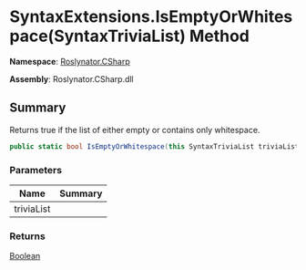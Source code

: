 # SyntaxExtensions\.IsEmptyOrWhitespace\(SyntaxTriviaList\) Method

**Namespace**: [Roslynator.CSharp](../../README.md)

**Assembly**: Roslynator\.CSharp\.dll

## Summary

Returns true if the list of either empty or contains only whitespace\.

```csharp
public static bool IsEmptyOrWhitespace(this SyntaxTriviaList triviaList)
```

### Parameters

| Name | Summary |
| ---- | ------- |
| triviaList | |

### Returns

[Boolean](https://docs.microsoft.com/en-us/dotnet/api/system.boolean)

